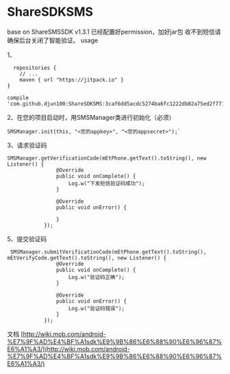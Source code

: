 # ShareSDKSMS
base on ShareSMSSDK v1.3.1
已经配置好permission，加好jar包
收不到短信请确保后台关闭了智能验证。
usage

1、

      repositories {
        // ...
        maven { url "https://jitpack.io" }
    }

    compile 'com.github.djun100:ShareSDKSMS:3caf6dd5acdc5274ba6fc1222db02a75ed2f771f'
2、在您的项目启动时，用SMSManager类进行初始化（必须）

    SMSManager.init(this, "<您的appkey>", "<您的appsecret>");`

3、请求验证码

    SMSManager.getVerificationCode(mEtPhone.getText().toString(), new Listener() {
                    @Override
                    public void onComplete() {
                        Log.w("下发短信验证码成功");
                    }

                    @Override
                    public void onError() {

                    }
                });

5、提交验证码

     SMSManager.submitVerificationCode(mEtPhone.getText().toString(), mEtVerifyCode.getText().toString(), new Listener() {
                    @Override
                    public void onComplete() {
                        Log.w("验证码正确");
                    }

                    @Override
                    public void onError() {
                        Log.w("验证码错误");
                    }
                });

文档
[http://wiki.mob.com/android-%E7%9F%AD%E4%BF%A1sdk%E9%9B%86%E6%88%90%E6%96%87%E6%A1%A3/](http://wiki.mob.com/android-%E7%9F%AD%E4%BF%A1sdk%E9%9B%86%E6%88%90%E6%96%87%E6%A1%A3/)